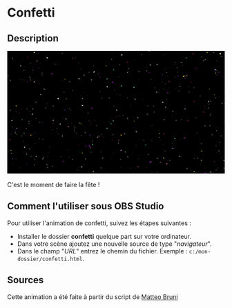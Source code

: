 # Confetti

## Description

![Exemple](assets/img/example.gif)

C'est le moment de faire la fête !

## Comment l'utiliser sous OBS Studio

Pour utiliser l'animation de confetti, suivez les étapes suivantes : 

- Installer le dossier **confetti** quelque part sur votre ordinateur.
- Dans votre scène ajoutez une nouvelle source de type "_navigateur_".
- Dans le champ "_URL_" entrez le chemin du fichier. 
Exemple : `c:/mon-dossier/confetti.html`.

## Sources

Cette animation a été faite à partir du script de [Matteo Bruni](https://codepen.io/matteobruni/pen/zYwQVxM)
